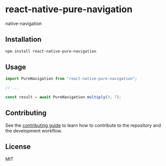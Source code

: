 # react-native-pure-navigation

native-navigation

## Installation

```sh
npm install react-native-pure-navigation
```

## Usage

```js
import PureNavigation from "react-native-pure-navigation";

// ...

const result = await PureNavigation.multiply(3, 7);
```

## Contributing

See the [contributing guide](CONTRIBUTING.md) to learn how to contribute to the repository and the development workflow.

## License

MIT
